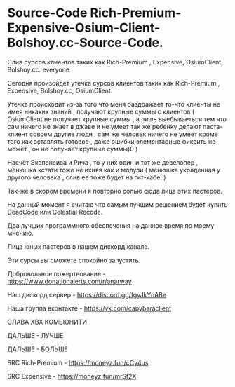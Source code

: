 # Source-Code Rich-Premium-Expensive-Osium-Client-Bolshoy.cc-Source-Code.
Слив сурсов клиентов таких как Rich-Premium , Expensive, OsiumClient, Bolshoy.cc.
everyone

Cегодня произойдет утечка сурсов клиентов таких как Rich-Premium , Expensive, Bolshoy.cc, OsiumClient. 

Утечка происходит из-за того что меня раздражает то-что клиенты не имея никаких знаний , получают крупные суммы с клиентов ( OsiumClient не получает крупные суммы , а лишь выебываеться тем что сам ничего не знает в джаве и не умеет так же ребенку делают паста-клиент совсем другие люди , сам же человек ничего не умеет кроме того как вставлять готовое , даже ошибки элементарные фиксить не может , он не получает крупные суммы)0 ) 

Насчёт Экспенсива и Рича , то у них один и тот же девелопер , менюшка кстати тоже не ихняя как и модули ( менюшка украденная у другого человека , слив ее тоже будет на гит-хабе. ) 

Так-же в скором времени я повторно солью сюда лица этих пастеров.

На данный момент я считаю что самым лучшим решением будет купить DeadCode или Celestial Recode. 

 Два лучших программного обеспечения на данное время по моему мнению. 

Лица юных пастеров в нашем дискорд канале. 

 Эти сурсы вы сможете спокойно запустить. 

Добровольное пожертвование - https://www.donationalerts.com/r/anarway

Наш дискорд сервер - https://discord.gg/fgyJkYnABe

Наша группа вконтакте - https://vk.com/capybaraclient

СЛАВА ХВХ КОМЬЮНИТИ

ДАЛЬШЕ - ЛУЧШЕ

ДАЛЬШЕ - БОЛЬШЕ

SRC Rich-Premium - https://moneyz.fun/cCy4us

SRC Expensive - https://moneyz.fun/mrSt2X
